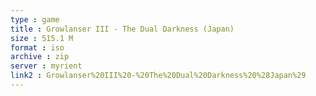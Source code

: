 ```yaml
---
type : game
title : Growlanser III - The Dual Darkness (Japan)
size : 515.1 M
format : iso
archive : zip
server : myrient
link2 : Growlanser%20III%20-%20The%20Dual%20Darkness%20%28Japan%29
---
```

